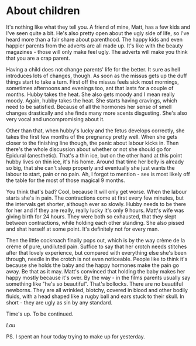 # About children

It's nothing like what they tell you. A friend of mine, Matt, has a few kids and I've seen quite a bit. He's also pretty open about the ugly side of life, so I've heard more than a fair share about parenthood. The happy kids and even happier parents from the adverts are all made up. It's like with the beauty magazines - those will only make feel ugly. The adverts will make you think that you are a crap parent.

Having a child does not change parents' life for the better. It sure as hell introduces lots of changes, though. As soon as the missus gets up the duff things start to take a turn. First off the missus feels sick most mornings, sometimes afternoons and evenings too, ant that lasts for a couple of months. Hubby takes the heat. She also gets moody and I mean really moody. Again, hubby takes the heat. She starts having cravings, which need to be satisfied. Because of all the hormones her sense of smell changes drastically and she finds many more scents disgusting. She's also very vocal and uncompromising about it.

Other than that, when hubby's lucky and the fetus develops correctly, she takes the first few months of the pregnancy pretty well. When she gets closer to the finishing line though, the panic about labour kicks in. Then there's the whole discussion about whether or not she should go for Epidural (anesthetic). That's a thin ice, but on the other hand at this point hubby lives on thin ice, it's his home. Around that time her belly is already so big, that she can't sleep properly and eventually she just wants the labour to start, pain or no pain. Ah, I forgot to mention - sex is most likely off the table for the most of those magical 9 months.

You think that's bad? Cool, because It will only get worse. When the labour starts she's in pain. The contractions come at first every few minutes, but the intervals get shorter, although ever so slowly. Hubby needs to be there for her and if they are really, really lucky it's only 9 hours. Matt's wife was giving birth for 24 hours. They were both so exhausted, that they slept between contractions, while holding each other standing. She also pissed and shat herself at some point. It's definitely not for every man.

Then the little cockroach finally pops out, which is by the way crème de la crème of pure, undiluted pain. Suffice to say that her crotch needs stitches after that lovely experience, but compared with everything else she's been through, needle in the crotch is not even noticeable. People like to think it's because she holds the baby and the happy hormones make the pain go away. Be that as it may. Matt's convinced that holding the baby makes her happy mostly because it's over. By the way - in the films parents usually say something like "he's so beautiful". That's bollocks. There are no beautiful newborns. They are all wrinkled, blotchy, covered in blood and other bodily fluids, with a head shaped like a rugby ball and ears stuck to their skull. In short - they are ugly as sin by any standard.

Time's up. To be continued.

*Lou*

PS.
I spent an hour today trying to make up for yesterday.